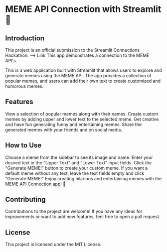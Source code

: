 # MEME API Connection with Streamlit 🚀

## Introduction
This project is an official submission to the Streamlit Connections Hackathon. --> Link
This app demonstrates a connection to the MEME API's.

This is a web application built with Streamlit that allows users to explore and generate memes using the MEME API. The app provides a collection of popular memes, and users can add their own text to create customized and humorous memes.

## Features
View a selection of popular memes along with their names.
Create custom memes by adding upper and lower text to the selected meme.
Get creative and have fun generating funny and entertaining memes.
Share the generated memes with your friends and on social media.

## How to Use
Choose a meme from the sidebar to see its image and name.
Enter your desired text in the "Upper Text" and "Lower Text" input fields.
Click the "Generate MEME!" button to create your custom meme.
If you want a default meme without any text, leave the text fields empty and click "Generate MEME!"
Enjoy creating hilarious and entertaining memes with the MEME API Connection app! 🎉

## Contributing
Contributions to the project are welcome! If you have any ideas for improvements or want to add new features, feel free to open a pull request.

## License
This project is licensed under the MIT License.